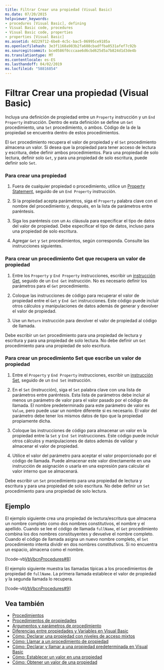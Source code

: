 ```yaml
---
title: Filtrar Crear una propiedad (Visual Basic)
ms.date: 07/20/2015
helpviewer_keywords:
- procedures [Visual Basic], defining
- Visual Basic code, procedures
- Visual Basic code, properties
- properties [Visual Basic]
ms.assetid: 4d229712-6be8-4c5c-bac5-06995ce9185a
ms.openlocfilehash: 3e3f1168a983b2fa608cbadffba0531afef7c92b
ms.sourcegitcommit: bce0586f0cccaae6d6cbd625d5a7b824d1d3de4b
ms.translationtype: MT
ms.contentlocale: es-ES
ms.lasthandoff: 04/02/2019
ms.locfileid: "58816854"
---
```

# <a name="how-to-create-a-property-visual-basic"></a>Filtrar Crear una propiedad (Visual Basic)
Incluya una definición de propiedad entre un `Property` instrucción y un `End Property` instrucción. Dentro de esta definición se define un `Get` procedimiento, una `Set` procedimiento, o ambos. Código de la de la propiedad se encuentra dentro de estos procedimientos.  
  
 El `Get` procedimiento recupera el valor de propiedad y el `Set` procedimiento almacena un valor. Si desea que la propiedad para tener acceso de lectura y escritura, debe definir ambos procedimientos. Para una propiedad de solo lectura, definir solo `Get`, y para una propiedad de solo escritura, puede definir solo `Set`.  
  
### <a name="to-create-a-property"></a>Para crear una propiedad  
  
1.  Fuera de cualquier propiedad o procedimiento, utilice un [Property Statement](../../../../visual-basic/language-reference/statements/property-statement.md), seguido de un `End Property` instrucción.  
  
2.  Si la propiedad acepta parámetros, siga el `Property` palabra clave con el nombre del procedimiento y, después, en la lista de parámetros entre paréntesis.  
  
3.  Siga los paréntesis con un `As` cláusula para especificar el tipo de datos del valor de propiedad. Debe especificar el tipo de datos, incluso para una propiedad de solo escritura.  
  
4.  Agregar `Get` y `Set` procedimientos, según corresponda. Consulte las instrucciones siguientes.  
  
### <a name="to-create-a-get-procedure-that-retrieves-a-property-value"></a>Para crear un procedimiento Get que recupera un valor de propiedad  
  
1.  Entre los `Property` y `End Property` instrucciones, escribir un [instrucción Get](../../../../visual-basic/language-reference/statements/get-statement.md), seguido de un `End Get` instrucción. No es necesario definir los parámetros para el `Get` procedimiento.  
  
2.  Coloque las instrucciones de código para recuperar el valor de propiedad entre el `Get` y `End Get` instrucciones. Este código puede incluir otros cálculos y manipulaciones de datos además de generar y devolver el valor de propiedad.  
  
3.  Use un `Return` instrucción para devolver el valor de propiedad al código de llamada.  
  
 Debe escribir un `Get` procedimiento para una propiedad de lectura y escritura y para una propiedad de solo lectura. No debe definir un `Get` procedimiento para una propiedad de solo escritura.  
  
### <a name="to-create-a-set-procedure-that-writes-a-propertys-value"></a>Para crear un procedimiento Set que escribe un valor de propiedad  
  
1.  Entre el `Property` y `End Property` instrucciones, escribir un [instrucción Set](../../../../visual-basic/language-reference/statements/set-statement.md), seguido de un `End Set` instrucción.  
  
2.  En el `Set` (instrucción), siga el `Set` palabra clave con una lista de parámetros entre paréntesis. Esta lista de parámetros debe incluir al menos un parámetro de valor para el valor pasado por el código de llamada. El nombre predeterminado para este parámetro de valor es `Value`, pero puede usar un nombre diferente si es necesario. El valor del parámetro debe tener los mismos datos de tipo que la propiedad propiamente dicha.  
  
3.  Coloque las instrucciones de código para almacenar un valor en la propiedad entre la `Set` y `End Set` instrucciones. Este código puede incluir otros cálculos y manipulaciones de datos además de validar y almacenar el valor de propiedad.  
  
4.  Utilice el valor del parámetro para aceptar el valor proporcionado por el código de llamada. Puede almacenar este valor directamente en una instrucción de asignación o usarla en una expresión para calcular el valor interno que se almacenará.  
  
 Debe escribir un `Set` procedimiento para una propiedad de lectura y escritura y para una propiedad de solo escritura. No debe definir un `Set` procedimiento para una propiedad de solo lectura.  
  
## <a name="example"></a>Ejemplo  
 El ejemplo siguiente crea una propiedad de lectura/escritura que almacena un nombre completo como dos nombres constitutivos, el nombre y el apellido. Cuando se lee el código de llamada `fullName`, el `Get` procedimiento combina los dos nombres constituyentes y devuelve el nombre completo. Cuando el código de llamada asigna un nuevo nombre completo, el `Set` procedimiento intenta dividir en dos nombres constitutivos. Si no encuentra un espacio, almacena como el nombre.  
  
 [!code-vb[VbVbcnProcedures#8](~/samples/snippets/visualbasic/VS_Snippets_VBCSharp/VbVbcnProcedures/VB/Class1.vb#8)]  
  
 El ejemplo siguiente muestra las llamadas típicas a los procedimientos de propiedad de `fullName`. La primera llamada establece el valor de propiedad y la segunda llamada lo recupera.  
  
 [!code-vb[VbVbcnProcedures#9](~/samples/snippets/visualbasic/VS_Snippets_VBCSharp/VbVbcnProcedures/VB/Class1.vb#9)]  
  
## <a name="see-also"></a>Vea también

- [Procedimientos](./index.md)
- [Procedimientos de propiedades](./property-procedures.md)
- [Argumentos y parámetros de procedimiento](./procedure-parameters-and-arguments.md)
- [Diferencias entre propiedades y Variables en Visual Basic](./differences-between-properties-and-variables.md)
- [Cómo: Declarar una propiedad con niveles de acceso mixtos](./how-to-declare-a-property-with-mixed-access-levels.md)
- [Cómo: Llamar a un procedimiento de propiedad](./how-to-call-a-property-procedure.md)
- [Cómo: Declarar y llamar a una propiedad predeterminada en Visual Basic](./how-to-declare-and-call-a-default-property.md)
- [Cómo: Establecer un valor en una propiedad](./how-to-put-a-value-in-a-property.md)
- [Cómo: Obtener un valor de una propiedad](./how-to-get-a-value-from-a-property.md)
